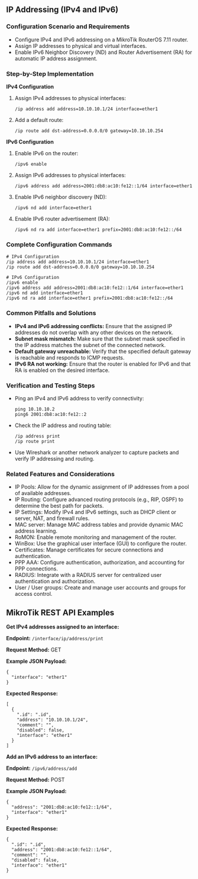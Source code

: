 ## IP Addressing (IPv4 and IPv6)

### Configuration Scenario and Requirements

- Configure IPv4 and IPv6 addressing on a MikroTik RouterOS 7.11 router.
- Assign IP addresses to physical and virtual interfaces.
- Enable IPv6 Neighbor Discovery (ND) and Router Advertisement (RA) for automatic IP address assignment.

### Step-by-Step Implementation

**IPv4 Configuration**

1. Assign IPv4 addresses to physical interfaces:
   ```
   /ip address add address=10.10.10.1/24 interface=ether1
   ```

2. Add a default route:
   ```
   /ip route add dst-address=0.0.0.0/0 gateway=10.10.10.254
   ```

**IPv6 Configuration**

1. Enable IPv6 on the router:
   ```
   /ipv6 enable
   ```

2. Assign IPv6 addresses to physical interfaces:
   ```
   /ipv6 address add address=2001:db8:ac10:fe12::1/64 interface=ether1
   ```

3. Enable IPv6 neighbor discovery (ND):
   ```
   /ipv6 nd add interface=ether1
   ```

4. Enable IPv6 router advertisement (RA):
   ```
   /ipv6 nd ra add interface=ether1 prefix=2001:db8:ac10:fe12::/64
   ```

### Complete Configuration Commands

```
# IPv4 Configuration
/ip address add address=10.10.10.1/24 interface=ether1
/ip route add dst-address=0.0.0.0/0 gateway=10.10.10.254

# IPv6 Configuration
/ipv6 enable
/ipv6 address add address=2001:db8:ac10:fe12::1/64 interface=ether1
/ipv6 nd add interface=ether1
/ipv6 nd ra add interface=ether1 prefix=2001:db8:ac10:fe12::/64
```

### Common Pitfalls and Solutions

- **IPv4 and IPv6 addressing conflicts:** Ensure that the assigned IP addresses do not overlap with any other devices on the network.
- **Subnet mask mismatch:** Make sure that the subnet mask specified in the IP address matches the subnet of the connected network.
- **Default gateway unreachable:** Verify that the specified default gateway is reachable and responds to ICMP requests.
- **IPv6 RA not working:** Ensure that the router is enabled for IPv6 and that RA is enabled on the desired interface.

### Verification and Testing Steps

- Ping an IPv4 and IPv6 address to verify connectivity:
   ```
   ping 10.10.10.2
   ping6 2001:db8:ac10:fe12::2
   ```

- Check the IP address and routing table:
   ```
   /ip address print
   /ip route print
   ```

- Use Wireshark or another network analyzer to capture packets and verify IP addressing and routing.

### Related Features and Considerations

- IP Pools: Allow for the dynamic assignment of IP addresses from a pool of available addresses.
- IP Routing: Configure advanced routing protocols (e.g., RIP, OSPF) to determine the best path for packets.
- IP Settings: Modify IPv4 and IPv6 settings, such as DHCP client or server, NAT, and firewall rules.
- MAC server: Manage MAC address tables and provide dynamic MAC address learning.
- RoMON: Enable remote monitoring and management of the router.
- WinBox: Use the graphical user interface (GUI) to configure the router.
- Certificates: Manage certificates for secure connections and authentication.
- PPP AAA: Configure authentication, authorization, and accounting for PPP connections.
- RADIUS: Integrate with a RADIUS server for centralized user authentication and authorization.
- User / User groups: Create and manage user accounts and groups for access control.

## MikroTik REST API Examples

**Get IPv4 addresses assigned to an interface:**

**Endpoint:** `/interface/ip/address/print`

**Request Method:** GET

**Example JSON Payload:**

```
{
  "interface": "ether1"
}
```

**Expected Response:**

```
[
  {
    ".id": ".id",
    "address": "10.10.10.1/24",
    "comment": "",
    "disabled": false,
    "interface": "ether1"
  }
]
```

**Add an IPv6 address to an interface:**

**Endpoint:** `/ipv6/address/add`

**Request Method:** POST

**Example JSON Payload:**

```
{
  "address": "2001:db8:ac10:fe12::1/64",
  "interface": "ether1"
}
```

**Expected Response:**

```
{
  ".id": ".id",
  "address": "2001:db8:ac10:fe12::1/64",
  "comment": "",
  "disabled": false,
  "interface": "ether1"
}
```